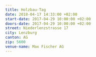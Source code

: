 ```yaml
---
title: Holzbau-Tag
date: 2018-04-17 14:33:00 +02:00
start-date: 2017-04-29 10:00:00 +02:00
doors-date: 2017-04-29 10:00:00 +02:00
street: Niederlenzstrasse 17
city: Lenzburg
canton: AG
zip: 5600
venue-name: Max Fischer AG
---
```


